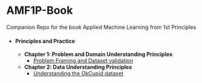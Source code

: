 # AMF1P-Book
Companion Repo for the book Applied Machine Learning from 1st Principles
* #### **Principles and Practice**
   * **Chapter 1: Problem and Domain Understanding Principles**
      * [Problem Framing and Dataset validation]()
   * **Chapter 2: Data Understanding Principles**
      * [Understanding the OkCupid dataset]()

